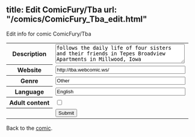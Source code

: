 title: Edit ComicFury/Tba
url: "/comics/ComicFury_Tba_edit.html"
---
Edit info for comic ComicFury/Tba

<form name="comic" action="http://gaepostmail.appspot.com/comic/" method="post">
<table class="comicinfo">
<tr>
<th>Description</th><td><textarea name="description" cols="40" rows="3">follows the daily life of four sisters and their friends in Tepes Broadview Apartments in Millwood, Iowa</textarea></td>
</tr>
<tr>
<th>Website</th><td><input type="text" name="url" value="http://tba.webcomic.ws/" size="40"/></td>
</tr>
<tr>
<th>Genre</th><td><input type="text" name="genre" value="Other" size="40"/></td>
</tr>
<tr>
<th>Language</th><td><input type="text" name="language" value="English" size="40"/></td>
</tr>
<tr>
<th>Adult content</th><td><input type="checkbox" name="adult" value="adult" /></td>
</tr>
<tr>
<th></th><td>
<input type="hidden" name="comic" value="ComicFury_Tba" />
<input type="submit" name="submit" value="Submit" />
</td>
</tr>
</table>
</form>

Back to the [comic](ComicFury_Tba.html).

